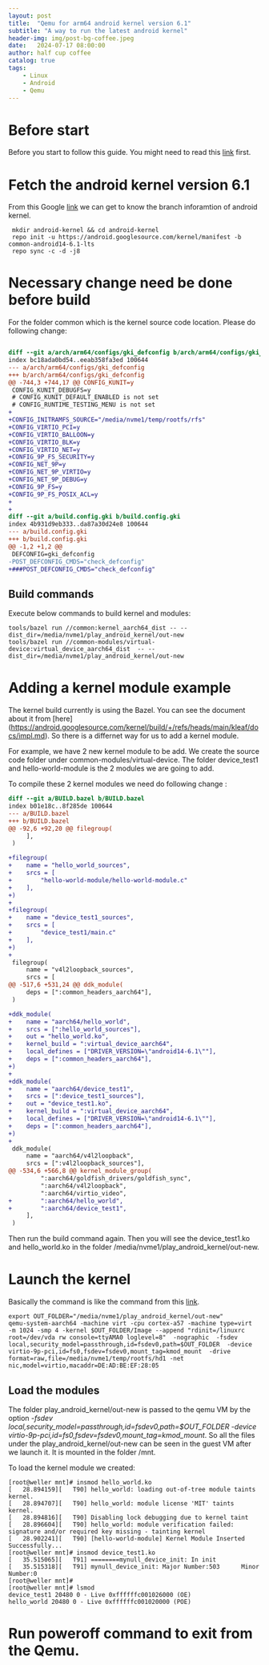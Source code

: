 ```yaml
---
layout: post
title:  "Qemu for arm64 android kernel version 6.1"
subtitle: "A way to run the latest android kernel"
header-img: img/post-bg-coffee.jpeg
date:   2024-07-17 08:00:00
author: half cup coffee
catalog: true
tags:	
    - Linux
    - Android
    - Qemu
---
```


# Before start

Before you start to follow this guide. You might need to read this [link](https://huangweiliang.github.io/2022/09/30/qemu-android-kernel/) first.

# Fetch the android kernel version 6.1

From this Google [link](https://source.android.com/docs/devices/cuttlefish/kernel-dev) we can get to know the branch inforamtion of android kernel.
 
```
 mkdir android-kernel && cd android-kernel
 repo init -u https://android.googlesource.com/kernel/manifest -b common-android14-6.1-lts
 repo sync -c -d -j8
```


# Necessary change need be done before build

For the folder common which is the kernel source code location.  Please do following change:

```diff

diff --git a/arch/arm64/configs/gki_defconfig b/arch/arm64/configs/gki_defconfig
index bc18ada0bd54..eeab358fa3ed 100644
--- a/arch/arm64/configs/gki_defconfig
+++ b/arch/arm64/configs/gki_defconfig
@@ -744,3 +744,17 @@ CONFIG_KUNIT=y
 CONFIG_KUNIT_DEBUGFS=y
 # CONFIG_KUNIT_DEFAULT_ENABLED is not set
 # CONFIG_RUNTIME_TESTING_MENU is not set
+
+CONFIG_INITRAMFS_SOURCE="/media/nvme1/temp/rootfs/rfs"
+CONFIG_VIRTIO_PCI=y
+CONFIG_VIRTIO_BALLOON=y
+CONFIG_VIRTIO_BLK=y
+CONFIG_VIRTIO_NET=y
+CONFIG_9P_FS_SECURITY=y
+CONFIG_NET_9P=y
+CONFIG_NET_9P_VIRTIO=y
+CONFIG_NET_9P_DEBUG=y
+CONFIG_9P_FS=y
+CONFIG_9P_FS_POSIX_ACL=y
+
+
diff --git a/build.config.gki b/build.config.gki
index 4b931d9eb333..da87a30d24e8 100644
--- a/build.config.gki
+++ b/build.config.gki
@@ -1,2 +1,2 @@
 DEFCONFIG=gki_defconfig
-POST_DEFCONFIG_CMDS="check_defconfig"
+###POST_DEFCONFIG_CMDS="check_defconfig"

```


## Build commands

Execute below commands to build kernel and modules:

```
tools/bazel run //common:kernel_aarch64_dist -- --dist_dir=/media/nvme1/play_android_kernel/out-new
tools/bazel run //common-modules/virtual-device:virtual_device_aarch64_dist  -- --dist_dir=/media/nvme1/play_android_kernel/out-new
```

# Adding a kernel module example

The kernel build currently is using the Bazel. You can see the document about it from [here] (https://android.googlesource.com/kernel/build/+/refs/heads/main/kleaf/docs/impl.md).  So there is a differnet way for us to add a kernel module.

For example, we have 2 new kernel module to be add.  We create the source code folder under common-modules/virtual-device.
The folder device_test1 and hello-world-module is the 2 modules we are going to add.

To compile these 2 kernel modules we need do following change :

```diff
diff --git a/BUILD.bazel b/BUILD.bazel
index b01e18c..8f285de 100644
--- a/BUILD.bazel
+++ b/BUILD.bazel
@@ -92,6 +92,20 @@ filegroup(
     ],
 )

+filegroup(
+    name = "hello_world_sources",
+    srcs = [
+        "hello-world-module/hello-world-module.c"
+    ],
+)
+
+filegroup(
+    name = "device_test1_sources",
+    srcs = [
+        "device_test1/main.c"
+    ],
+)
+
 filegroup(
     name = "v4l2loopback_sources",
     srcs = [
@@ -517,6 +531,24 @@ ddk_module(
     deps = [":common_headers_aarch64"],
 )

+ddk_module(
+    name = "aarch64/hello_world",
+    srcs = [":hello_world_sources"],
+    out = "hello_world.ko",
+    kernel_build = ":virtual_device_aarch64",
+    local_defines = ["DRIVER_VERSION=\"android14-6.1\""],
+    deps = [":common_headers_aarch64"],
+)
+
+ddk_module(
+    name = "aarch64/device_test1",
+    srcs = [":device_test1_sources"],
+    out = "device_test1.ko",
+    kernel_build = ":virtual_device_aarch64",
+    local_defines = ["DRIVER_VERSION=\"android14-6.1\""],
+    deps = [":common_headers_aarch64"],
+)
+
 ddk_module(
     name = "aarch64/v4l2loopback",
     srcs = [":v4l2loopback_sources"],
@@ -534,6 +566,8 @@ kernel_module_group(
         ":aarch64/goldfish_drivers/goldfish_sync",
         ":aarch64/v4l2loopback",
         ":aarch64/virtio_video",
+        ":aarch64/hello_world",
+        ":aarch64/device_test1",
     ],
 )

```

Then run the build command again. Then you will see the device_test1.ko and hello_world.ko in the folder /media/nvme1/play_android_kernel/out-new.

# Launch the kernel

Basically the command is like the command from this [link](https://huangweiliang.github.io/2022/09/30/qemu-android-kernel/).

```shell
export OUT_FOLDER="/media/nvme1/play_android_kernel/out-new"
qemu-system-aarch64 -machine virt -cpu cortex-a57 -machine type=virt  -m 1024 -smp 4 -kernel $OUT_FOLDER/Image --append "rdinit=/linuxrc root=/dev/vda rw console=ttyAMA0 loglevel=8"  -nographic  -fsdev local,security_model=passthrough,id=fsdev0,path=$OUT_FOLDER  -device virtio-9p-pci,id=fs0,fsdev=fsdev0,mount_tag=kmod_mount  -drive format=raw,file=/media/nvme1/temp/rootfs/hd1 -net nic,model=virtio,macaddr=DE:AD:BE:EF:28:05
```

## Load the modules

The folder play_android_kernel/out-new is passed to the qemu VM by the option *-fsdev local,security_model=passthrough,id=fsdev0,path=$OUT_FOLDER  -device virtio-9p-pci,id=fs0,fsdev=fsdev0,mount_tag=kmod_mount*. So all the files under the play_android_kernel/out-new can be seen in the guest VM after we launch it. It is mounted in the folder /mnt.

To load the kernel module we created:

```
[root@weller mnt]# insmod hello_world.ko
[   28.894159][   T90] hello_world: loading out-of-tree module taints kernel.
[   28.894707][   T90] hello_world: module license 'MIT' taints kernel.
[   28.894816][   T90] Disabling lock debugging due to kernel taint
[   28.896604][   T90] hello_world: module verification failed: signature and/or required key missing - tainting kernel
[   28.902241][   T90] [hello-world-module] Kernel Module Inserted Successfully...
[root@weller mnt]# insmod device_test1.ko
[   35.515065][   T91] ========mynull_device_init: In init
[   35.515318][   T91] mynull_device_init: Major Number:503      Minor Number:0
[root@weller mnt]#
[root@weller mnt]# lsmod
device_test1 20480 0 - Live 0xffffffc001026000 (OE)
hello_world 20480 0 - Live 0xffffffc001020000 (POE)

```

# Run poweroff command to exit from the Qemu.
